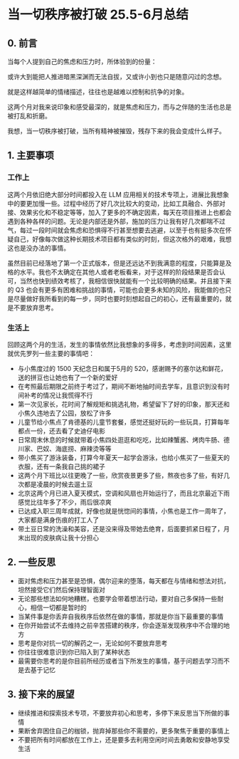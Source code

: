 ﻿---
date: 2025-07-01
categories:
  - monthly review
---

# 当一切秩序被打破 25.5-6月总结

## 0. 前言

当每个人提到自己的焦虑和压力时，所体验到的份量：

或许大到能把人推进暗黑深渊而无法自拔，又或许小到也只是随意闪过的念想。

就是这样越简单的情绪描述，往往也是越难以控制和抗争的对象。

这两个月对我来说印象和感受最深的，就是焦虑和压力，而与之伴随的生活也总是被打乱和折磨。

我想，当一切秩序被打破，当所有精神被摧毁，残存下来的我会变成什么样子。

<!-- more -->

## 1. 主要事项

### 工作上

这两个月依旧绝大部分时间都投入在 LLM 应用相关的技术专项上，进展比我想象中的要更加慢一些。过程中经历了好几次比较大的变动，比如工具融合、外部对接、效果劣化和不稳定等等，加入了更多的不确定因素，每天在项目推进上也都会遇到各种各样的问题。无论是内部还是外部，施加的压力让我有好几次都喘不过气，每过一段时间就会焦虑和恐惧得不行甚至想要去逃避，以至于也有挺多次在怀疑自己，好像每次做这种长期技术项目都有类似的时刻，但这次格外的艰难，我想这也是没办法的事情。

虽然目前已经落地了第一个正式版本，但是还远达不到我满意的程度，只能算是及格的水平。我也不太确定在其他人或者老板看来，对于这样的阶段结果是否会认可，当然也快到绩效考核了，我相信很快就能有一个比较明确的结果。并且接下来的 Q3 也会有更多有困难和挑战的事情，可能也会更多未知的风险，我能做的也只是尽量做好我所看到的每一步，同时也要时刻想起自己的初心，还有最重要的，就是不要放弃思考。

### 生活上

回顾这两个月的生活，发生的事情依然比我想象的多得多，考虑到时间因素，这里就优先罗列一些主要的事情吧：

- 与小焦度过的 1500 天纪念日和属于5月的 520，感谢赐予的塞尔达和鲜花，送的拼豆也让她也有了一个新的爱好
- 在考照最后期限之前终于考过了，期间不断地抽时间去学车，且意识到没有时间补考的情况让我慌得不行
- 第一次见家长，花时间了解规矩和挑选礼物，希望留下了好的印象，那天还和小焦久违地去了公园，放松了许多
- 儿童节给小焦点了肯德基的儿童节套餐，感觉还挺好玩的一些玩具，打算每年都点一份，还去看了史迪仔电影
- 日常周末休息的时候就带着小焦四处逛逛和吃吃，比如辣蟹酱、烤肉牛肠、德川家、巴奴、海底捞、麻辣烫等等
- 带小焦买了游泳装备，打算今年夏天一起学会游泳，也给小焦买了一些夏天的衣服，还有一条我自己挑的裙子
- 这两个月下班比以往更晚了一些，欣赏夜景更多了些，熬夜也多了些，有好几次都是凌晨的时候去遛土豆
- 北京这两个月已进入夏天模式，空调和风扇也开始运行了，而且北京最近下雨感觉比往年多了不少，雨后很凉爽
- 已达成入职三周年成就，好像也就是恍惚间的事情，小焦也是工作一周年了，大家都是满身伤痕的打工人了
- 带土豆日常的洗澡和美容，还是没来得及带她去绝育，后面要抓紧日程了，月末出现的皮肤病让我十分担心

## 2. 一些反思

- 面对焦虑和压力甚至是恐惧，偶尔迎来的堕落，每天都在与情绪和想法对抗，坦然接受它们然后保持理智面对
- 无论那些想法如何地糟糕，也要学会带着想法行动，要对自己多保持一些耐心，相信一切都是暂时的
- 当某件事是你丢弃自我秩序后依然在做的事情，那就是你当下最重要的事情
- 在你开始尝试不去维持之前辛苦搭建的秩序，你会逐渐发现秩序中不合理的地方
- 思考是你对抗一切的解药之一，无论如何不要放弃思考
- 你往往很难意识到你已陷入到了某种状态
- 最需要你思考的是你目前所经历或者当下所发生的事情，基于问题去学习而不是去基于记忆

## 3. 接下来的展望

- 继续推进和探索技术专项，不要放弃初心和思考，多停下来反思当下所做的事情
- 果断舍弃困住自己的枷锁，抛弃掉那些你不需要的，更多聚焦于重要的事情上
- 不要把所有时间都放在工作上，还是要多去利用空闲时间去勇敢和安静地享受生活